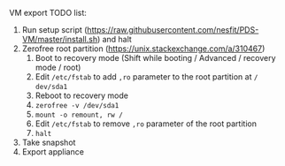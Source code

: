 VM export TODO list:
	
1. Run setup script (<https://raw.githubusercontent.com/nesfit/PDS-VM/master/install.sh>) and halt
2. Zerofree root partition (<https://unix.stackexchange.com/a/310467>)
	1. Boot to recovery mode (Shift while booting / Advanced / recovery mode / root)
	2. Edit `/etc/fstab` to add `,ro` parameter to the root partition at `/` `dev/sda1`
	3. Reboot to recovery mode
	4. `zerofree -v /dev/sda1`
	5. `mount -o remount, rw /`
	6. Edit `/etc/fstab` to remove `,ro` parameter of the root partition
	7. `halt`
3. Take snapshot 
4. Export appliance  
